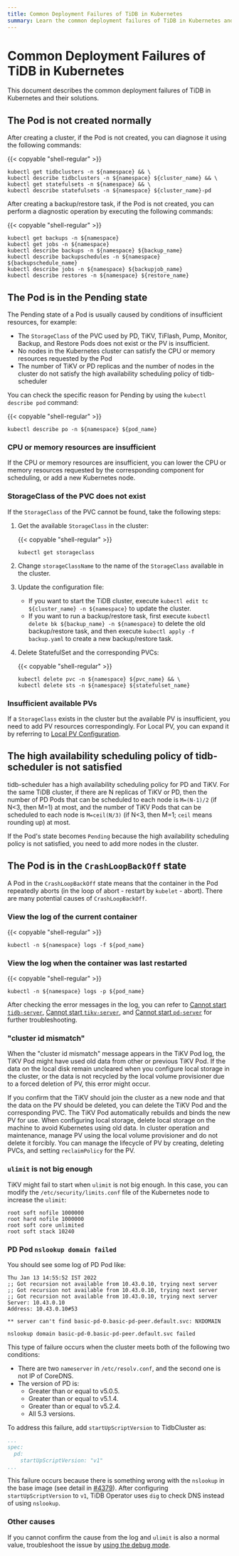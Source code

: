 ```yaml
---
title: Common Deployment Failures of TiDB in Kubernetes
summary: Learn the common deployment failures of TiDB in Kubernetes and their solutions.
---
```


# Common Deployment Failures of TiDB in Kubernetes

This document describes the common deployment failures of TiDB in Kubernetes and their solutions.

## The Pod is not created normally

After creating a cluster, if the Pod is not created, you can diagnose it using the following commands:

{{< copyable "shell-regular" >}}

```shell
kubectl get tidbclusters -n ${namespace} && \
kubectl describe tidbclusters -n ${namespace} ${cluster_name} && \
kubectl get statefulsets -n ${namespace} && \
kubectl describe statefulsets -n ${namespace} ${cluster_name}-pd
```

After creating a backup/restore task, if the Pod is not created, you can perform a diagnostic operation by executing the following commands:

{{< copyable "shell-regular" >}}

```shell
kubectl get backups -n ${namespace}
kubectl get jobs -n ${namespace}
kubectl describe backups -n ${namespace} ${backup_name}
kubectl describe backupschedules -n ${namespace} ${backupschedule_name}
kubectl describe jobs -n ${namespace} ${backupjob_name}
kubectl describe restores -n ${namespace} ${restore_name}
```

## The Pod is in the Pending state

The Pending state of a Pod is usually caused by conditions of insufficient resources, for example:

- The `StorageClass` of the PVC used by PD, TiKV, TiFlash, Pump, Monitor, Backup, and Restore Pods does not exist or the PV is insufficient.
- No nodes in the Kubernetes cluster can satisfy the CPU or memory resources requested by the Pod
- The number of TiKV or PD replicas and the number of nodes in the cluster do not satisfy the high availability scheduling policy of tidb-scheduler

You can check the specific reason for Pending by using the `kubectl describe pod` command:

{{< copyable "shell-regular" >}}

```shell
kubectl describe po -n ${namespace} ${pod_name}
```

### CPU or memory resources are insufficient

If the CPU or memory resources are insufficient, you can lower the CPU or memory resources requested by the corresponding component for scheduling, or add a new Kubernetes node.

### StorageClass of the PVC does not exist

If the `StorageClass` of the PVC cannot be found, take the following steps:

1. Get the available `StorageClass` in the cluster:

    {{< copyable "shell-regular" >}}

    ```shell
    kubectl get storageclass
    ```

2. Change `storageClassName` to the name of the `StorageClass` available in the cluster.

3. Update the configuration file:

    * If you want to start the TiDB cluster, execute `kubectl edit tc ${cluster_name} -n ${namespace}` to update the cluster.
    * If you want to run a backup/restore task, first execute `kubectl delete bk ${backup_name} -n ${namespace}` to delete the old backup/restore task, and then execute `kubectl apply -f backup.yaml` to create a new backup/restore task.

4. Delete StatefulSet and the corresponding PVCs:

    {{< copyable "shell-regular" >}}

    ```shell
    kubectl delete pvc -n ${namespace} ${pvc_name} && \
    kubectl delete sts -n ${namespace} ${statefulset_name}
    ```

### Insufficient available PVs

If a `StorageClass` exists in the cluster but the available PV is insufficient, you need to add PV resources correspondingly. For Local PV, you can expand it by referring to [Local PV Configuration](configure-storage-class.md#local-pv-configuration).

## The high availability scheduling policy of tidb-scheduler is not satisfied

tidb-scheduler has a high availability scheduling policy for PD and TiKV. For the same TiDB cluster, if there are N replicas of TiKV or PD, then the number of PD Pods that can be scheduled to each node is `M=(N-1)/2` (if N<3, then M=1) at most, and the number of TiKV Pods that can be scheduled to each node is `M=ceil(N/3)` (if N<3, then M=1; `ceil` means rounding up) at most.

If the Pod's state becomes `Pending` because the high availability scheduling policy is not satisfied, you need to add more nodes in the cluster.

## The Pod is in the `CrashLoopBackOff` state

A Pod in the `CrashLoopBackOff` state means that the container in the Pod repeatedly aborts (in the loop of abort - restart by `kubelet` - abort). There are many potential causes of `CrashLoopBackOff`.

### View the log of the current container

{{< copyable "shell-regular" >}}

```shell
kubectl -n ${namespace} logs -f ${pod_name}
```

### View the log when the container was last restarted

{{< copyable "shell-regular" >}}

```shell
kubectl -n ${namespace} logs -p ${pod_name}
```

After checking the error messages in the log, you can refer to [Cannot start `tidb-server`](https://pingcap.com/docs/stable/how-to/troubleshoot/cluster-setup#cannot-start-tidb-server), [Cannot start `tikv-server`](https://pingcap.com/docs/stable/how-to/troubleshoot/cluster-setup#cannot-start-tikv-server), and [Cannot start `pd-server`](https://pingcap.com/docs/stable/how-to/troubleshoot/cluster-setup#cannot-start-pd-server) for further troubleshooting.

### "cluster id mismatch"

When the "cluster id mismatch" message appears in the TiKV Pod log, the TiKV Pod might have used old data from other or previous TiKV Pod. If the data on the local disk remain uncleared when you configure local storage in the cluster, or the data is not recycled by the local volume provisioner due to a forced deletion of PV, this error might occur.

If you confirm that the TiKV should join the cluster as a new node and that the data on the PV should be deleted, you can delete the TiKV Pod and the corresponding PVC. The TiKV Pod automatically rebuilds and binds the new PV for use. When configuring local storage, delete local storage on the machine to avoid Kubernetes using old data. In cluster operation and maintenance, manage PV using the local volume provisioner and do not delete it forcibly. You can manage the lifecycle of PV by creating, deleting PVCs, and setting `reclaimPolicy` for the PV.

### `ulimit` is not big enough

TiKV might fail to start when `ulimit` is not big enough. In this case, you can modify the `/etc/security/limits.conf` file of the Kubernetes node to increase the `ulimit`:

```
root soft nofile 1000000
root hard nofile 1000000
root soft core unlimited
root soft stack 10240
```

### PD Pod `nslookup domain failed`

You should see some log of PD Pod like:

```
Thu Jan 13 14:55:52 IST 2022
;; Got recursion not available from 10.43.0.10, trying next server
;; Got recursion not available from 10.43.0.10, trying next server
;; Got recursion not available from 10.43.0.10, trying next server
Server: 10.43.0.10
Address: 10.43.0.10#53

** server can't find basic-pd-0.basic-pd-peer.default.svc: NXDOMAIN

nslookup domain basic-pd-0.basic-pd-peer.default.svc failed
```

This type of failure occurs when the cluster meets both of the following two conditions:

- There are two `nameserver` in `/etc/resolv.conf`, and the second one is not IP of CoreDNS.
- The version of PD is:
    - Greater than or equal to v5.0.5.
    - Greater than or equal to v5.1.4.
    - Greater than or equal to v5.2.4.
    - All 5.3 versions.

To address this failure, add `startUpScriptVersion` to TidbCluster as:

```yaml
...
spec:
  pd:
    startUpScriptVersion: "v1"
...
```

This failure occurs because there is something wrong with the `nslookup` in the base image (see detail in [#4379](https://github.com/pingcap/tidb-operator/pull/4379)). After configuring `startUpScriptVersion` to `v1`, TiDB Operator uses `dig` to check DNS instead of using `nslookup`.

### Other causes 

If you cannot confirm the cause from the log and `ulimit` is also a normal value, troubleshoot the issue by [using the debug mode](tips.md#use-the-debug-mode).
